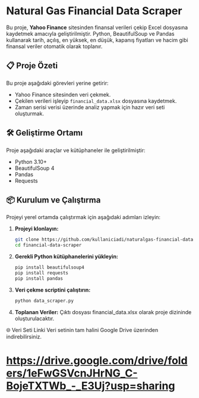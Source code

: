 # Natural Gas Financial Data Scraper

Bu proje, **Yahoo Finance** sitesinden finansal verileri çekip Excel dosyasına kaydetmek amacıyla geliştirilmiştir. Python, BeautifulSoup ve Pandas kullanarak tarih, açılış, en yüksek, en düşük, kapanış fiyatları ve hacim gibi finansal veriler otomatik olarak toplanır.

## 📋 Proje Özeti

Bu proje aşağıdaki görevleri yerine getirir:

- Yahoo Finance sitesinden veri çekmek.
- Çekilen verileri işleyip `financial_data.xlsx` dosyasına kaydetmek.
- Zaman serisi verisi üzerinde analiz yapmak için hazır veri seti oluşturmak.

## 🛠️ Geliştirme Ortamı

Proje aşağıdaki araçlar ve kütüphaneler ile geliştirilmiştir:

- Python 3.10+
- BeautifulSoup 4
- Pandas
- Requests

## 📦 Kurulum ve Çalıştırma

Projeyi yerel ortamda çalıştırmak için aşağıdaki adımları izleyin:

1. **Projeyi klonlayın:**
   ```bash
   git clone https://github.com/kullaniciadi/naturalgas-financial-data-scraper.git
   cd financial-data-scraper
   
2. **Gerekli Python kütüphanelerini yükleyin:**
   ```bash
   pip install beautifulsoup4
   pip install requests
   pip install pandas
   
3. **Veri çekme scriptini çalıştırın:**
   ```bash
   python data_scraper.py
   
4. **Toplanan Veriler:**
   Çıktı dosyası financial_data.xlsx olarak proje dizininde oluşturulacaktır.

🌐 Veri Seti Linki
Veri setinin tam halini Google Drive üzerinden indirebilirsiniz.
# https://drive.google.com/drive/folders/1eFwGSVcnJHrNG_C-BojeTXTWb_-_E3Uj?usp=sharing

   
